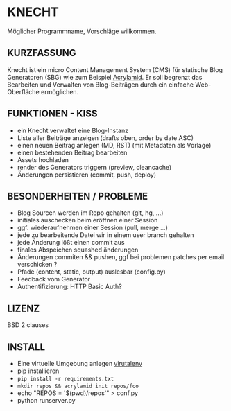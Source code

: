 # KNECHT #

Möglicher Programmname, Vorschläge willkommen.

## KURZFASSUNG ##

Knecht ist ein micro Content Management System (CMS) für
statische Blog Generatoren (SBG) wie zum Beispiel [Acrylamid].
Er soll begrenzt das Bearbeiten und Verwalten von
Blog-Beiträgen durch ein einfache Web-Oberfläche ermöglichen.

## FUNKTIONEN - KISS ##

* ein Knecht verwaltet eine Blog-Instanz
* Liste aller Beiträge anzeigen (drafts oben, order by date ASC)
* einen neuen Beitrag anlegen (MD, RST) (mit Metadaten als Vorlage)
* einen bestehenden Beitrag bearbeiten
* Assets hochladen
* render des Generators triggern (preview, cleancache)
* Änderungen persistieren (commit, push, deploy)

## BESONDERHEITEN / PROBLEME ##

* Blog Sourcen werden im Repo gehalten (git, hg, ...)
* initiales auschecken beim eröffnen einer Session
* ggf. wiederaufnehmen einer Session (pull, merge ...)
* jede zu bearbeitende Datei wir in einem user branch gehalten
* jede Änderung lößt einen commit aus
* finales Abspeichen squashed änderungen
* Änderungen commiten && pushen, ggf bei problemen patches per email verschicken ?
* Pfade (content, static, output) auslesbar (config.py)
* Feedback vom Generator
* Authentifizierung: HTTP Basic Auth?

## LIZENZ ##

BSD 2 clauses

## INSTALL ###

* Eine virtuelle Umgebung anlegen [virutalenv](http://www.virtualenv.org/)
* pip installieren
* `pip install -r requirements.txt`
* `mkdir repos && acrylamid init repos/foo`
* echo "REPOS = '$(pwd)/repos'" > conf.py
* python runserver.py


[Acrylamid]:        https://github.com/posativ/acrylamid/

<!-- vim: set spelllang=de:ft=markdown: -->
